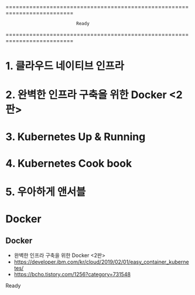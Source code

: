 ==========================================================================

                               Ready

==========================================================================

# 1. 클라우드 네이티브 인프라
# 2. 완벽한 인프라 구축을 위한 Docker <2판>
# 3. Kubernetes Up & Running
# 4. Kubernetes Cook book
# 5. 우아하게 앤서블


# Docker

## Docker 
  - 완벽한 인프라 구축을 위한 Docker <2판>
  - https://developer.ibm.com/kr/cloud/2019/02/01/easy_container_kubernetes/
  - https://bcho.tistory.com/1256?category=731548
  
  Ready
